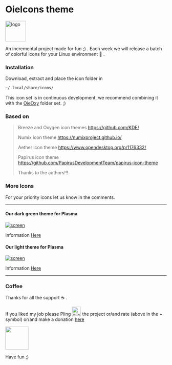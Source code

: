 # OieIcons theme

<img src="https://git.opendesktop.org/adhe/oie/raw/master/images/oie64.png" alt="logo" style="width:64px;" />


An incremental project made for fun  ;) . Each week we will release a batch of colorful icons for your Linux environment :penguin: .

### Installation

Download, extract and place the icon folder in

```bash
~/.local/share/icons/
```
This icon set is in continuous development, we recommend combining it with the [OieOxy](https://www.opendesktop.org/p/1300159/)  folder set. ;)

### Based on

> Breeze and Oxygen icon themes https://github.com/KDE/
>
> Numix icon theme https://numixproject.github.io/
>
> Aether icon theme https://www.opendesktop.org/p/1176332/
>
> Papirus icon theme https://github.com/PapirusDevelopmentTeam/papirus-icon-theme
>
> Thanks to the authors!!!

### More Icons

For your priority icons let us know in the comments.

___

#### Our dark green theme for Plasma

[![screen](https://git.opendesktop.org/adhe/oieicons/raw/master/images/carbonbanner.png)](https://www.opendesktop.org/p/1306068)

Information [Here](https://www.opendesktop.org/p/1306068)

#### Our light theme for Plasma

[![screen](https://git.opendesktop.org/adhe/oieicons/raw/master/images/neve.png)](https://www.opendesktop.org/p/1303920)

Information [Here](https://www.pling.com/p/1303920/)

___

### Coffee

Thanks for all the support :coffee: .

If you liked my job please Pling <img src="https://www.opendesktop.org/images/system/pling-btn-hover.png" alt="pling" style="width:28px;" /> the project or/and rate  (above in the + symbol) or/and make a donation [here](https://www.paypal.com/cgi-bin/webscr?cmd=_s-xclick&hosted_button_id=V9Q8MK9CKSQW8&source=url)

[<img src="https://git.opendesktop.org/adhe/oie/raw/master/images/donate.png"  style="width:72px;">](https://www.paypal.com/cgi-bin/webscr?cmd=_s-xclick&hosted_button_id=V9Q8MK9CKSQW8&source=url)

Have fun ;)


